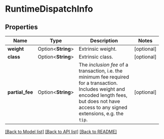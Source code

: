 # RuntimeDispatchInfo

## Properties

Name | Type | Description | Notes
------------ | ------------- | ------------- | -------------
**weight** | Option<**String**> | Extrinsic weight. | [optional]
**class** | Option<**String**> | Extrinsic class. | [optional]
**partial_fee** | Option<**String**> | The _inclusion fee_ of a transaction, i.e. the minimum fee required for a transaction. Includes weight and encoded length fees, but does not have access to any signed extensions, e.g. the `tip`. | [optional]

[[Back to Model list]](../README.md#documentation-for-models) [[Back to API list]](../README.md#documentation-for-api-endpoints) [[Back to README]](../README.md)


